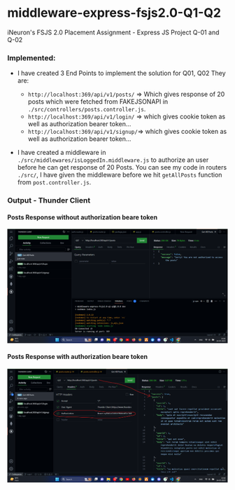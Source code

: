 # middleware-express-fsjs2.0-Q1-Q2
iNeuron's FSJS 2.0 Placement Assignment - Express JS Project Q-01 and Q-02

### Implemented:
- I have created 3 End Points to implement the solution for Q01, Q02 They are:
    - `http://localhost:369/api/v1/posts/` => Which gives response of 20 posts which were fetched from FAKEJSONAPI in `./src/controllers/posts.controller.js`.
    - `http://localhost:369/api/v1/login/` => which gives cookie token as well as authorization bearer token... 
    - `http://localhost:369/api/v1/signup/`=> which gives cookie token as well as authorization bearer token...

- I have created a middleware in `./src/middlewares/isLoggedIn.middleware.js` to authorize an user before he can get response of 20 Posts. You can see my code in routers `./src/`, I have given the middleware before we hit `getAllPosts` function from `post.controller.js`.

### Output - Thunder Client
#### Posts Response without authorization beare token
![Posts Response without authorization beare token](./src/assets/withoutauth.png)
#### Posts Response with authorization beare token
![Posts Response with authorization beare token](./src/assets/withauth.png)

